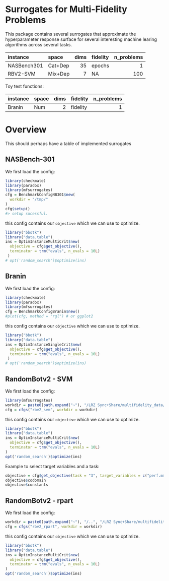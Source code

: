 
<!-- README.md is generated from README.Rmd. Please edit that file -->

# Surrogates for Multi-Fidelity Problems

This package contains several surrogates that approximate the
hyperparameter response surface for several interesting machine learing
algorithms across several tasks.

| instance    | space   | dims | fidelity | n\_problems |
|:------------|:--------|-----:|:---------|------------:|
| NASBench301 | Cat+Dep |   35 | epochs   |           1 |
| RBV2-SVM    | Mix+Dep |    7 | NA       |         100 |

Toy test functions:

| instance | space | dims | fidelity | n\_problems |
|:---------|:------|-----:|:---------|------------:|
| Branin   | Num   |    2 | fidelity |           1 |

# Overview

This should perhaps have a table of implemented surrogates

## NASBench-301

We first load the config:

``` r
library(checkmate)
library(paradox)
library(mfsurrogates)
cfg = BenchmarkConfigNB301$new(
  workdir = "/tmp/"
)
cfg$setup()
#> setup sucessful.
```

this config contains our `objective` which we can use to optimize.

``` r
library("bbotk")
library("data.table")
ins = OptimInstanceMultiCrit$new(
  objective = cfg$get_objective(),
  terminator = trm("evals", n_evals = 10L)
 )
# opt('random_search')$optimize(ins)
```

## Branin

We first load the config:

``` r
library(checkmate)
library(paradox)
library(mfsurrogates)
cfg = BenchmarkConfigBranin$new()
#plot(cfg, method = "rgl") # or ggplot2
```

this config contains our `objective` which we can use to optimize.

``` r
library("bbotk")
library("data.table")
ins = OptimInstanceSingleCrit$new(
  objective = cfg$get_objective(),
  terminator = trm("evals", n_evals = 10L)
 )
# opt('random_search')$optimize(ins)
```

## RandomBotv2 - SVM

We first load the config:

``` r
library(mfsurrogates)
workdir = paste0(path.expand("~"), "/LRZ Sync+Share/multifidelity_data/")
cfg = cfgs("rbv2_svm", workdir = workdir)
```

this config contains our `objective` which we can use to optimize.

``` r
library("bbotk")
library("data.table")
ins = OptimInstanceMultiCrit$new(
  objective = cfg$get_objective(),
  terminator = trm("evals", n_evals = 10L)
)
opt('random_search')$optimize(ins)
```

Example to select target variables and a task:

``` r
objective = cfg$get_objective(task = "3", target_variables = c("perf.mmce", "traintime"))
objective$codomain
objective$constants
```

## RandomBotv2 - rpart

We first load the config:

``` r
workdir = paste0(path.expand("~"), "/..", "/LRZ Sync+Share/multifidelity_data/")
cfg = cfgs("rbv2_rpart", workdir = workdir)
```

this config contains our `objective` which we can use to optimize.

``` r
library("bbotk")
library("data.table")
ins = OptimInstanceMultiCrit$new(
  objective = cfg$get_objective(),
  terminator = trm("evals", n_evals = 10L)
)
opt('random_search')$optimize(ins)
```
